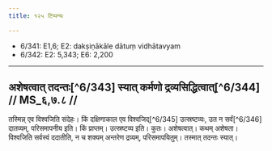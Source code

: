 ```yaml
---
title: १२५ टिप्पन्यः

---
```

- 6/341: E1,6; E2: dakṣiṇākāle dātuṃ vidhātavyam
- 6/342: E2: 5,343; E6: 2,200

____________________________________________


## अशेषत्वात् तदन्तः[^6/343] स्यात् कर्मणो द्रव्यसिद्धित्वात्[^6/344] // MS_६,७.८ //

तस्मिन्न् एव विश्वजिति संदेहः। किं दक्षिणाकाल एव विश्वजिद्[^6/345] उत्स्रष्टव्यः, उत न सर्वं[^6/346] दातव्यम्, परिसमापनीय इति। किं प्राप्तम्। उत्स्रष्टव्य इति। कुतः। अशेषत्वात्। कथम् अशेषता। विश्वजिति सर्वस्वं ददातीति, न च शक्यम् अन्तरेण द्रव्यम्, परिसमापयितुम्। तस्मात् तदन्तः स्यात्।
